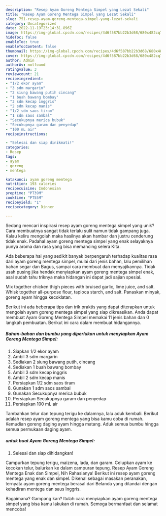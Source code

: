 ```yaml
---
description: "Resep Ayam Goreng Mentega Simpel yang Lezat Sekali"
title: "Resep Ayam Goreng Mentega Simpel yang Lezat Sekali"
slug: 751-resep-ayam-goreng-mentega-simpel-yang-lezat-sekali
category: Uncategorized
date: 2022-11-19T23:14:31.896Z
image: https://img-global.cpcdn.com/recipes/4d6f587bb22b3d68/680x482cq70/ayam-goreng-mentega-simpel-foto-resep-utama.jpg
hideToc: false
enableToc: true
enableTocContent: false
thumbnail: https://img-global.cpcdn.com/recipes/4d6f587bb22b3d68/680x482cq70/ayam-goreng-mentega-simpel-foto-resep-utama.jpg
cover: https://img-global.cpcdn.com/recipes/4d6f587bb22b3d68/680x482cq70/ayam-goreng-mentega-simpel-foto-resep-utama.jpg
author: Admin
authorAv: notfound
ratingvalue: 3
reviewcount: 21
recipeingredient:
- "1/2 ekor ayam"
- "3 sdm margarin"
- "2 siung bawang putih cincang"
- "1 buah bawang bombay"
- "3 sdm kecap inggris"
- "2 sdm kecap manis"
- "1/2 sdm saos tiram"
- "1 sdm saos sambal"
- "Secukupnya merica bubuk"
- "Secukupnya garam dan penyedap"
- "100 mL air"
recipeinstructions:

- "Selesai dan siap dinikmati!"
categories:
- Resep
tags:
- ayam
- goreng
- mentega

katakunci: ayam goreng mentega 
nutrition: 193 calories
recipecuisine: Indonesian
preptime: "PT39M"
cooktime: "PT55M"
recipeyield: "1"
recipecategory: Dinner

---
```





Sedang mencari inspirasi resep ayam goreng mentega simpel yang unik? Cara membuatnya sangat tidak terlalu sulit namun tidak gampang juga. Kalau keliru mengolah maka hasilnya akan hambar dan justru cenderung tidak enak. Padahal ayam goreng mentega simpel yang enak selayaknya punya aroma dan rasa yang bisa memancing selera Kita.





Ada beberapa hal yang sedikit banyak berpengaruh terhadap kualitas rasa dari ayam goreng mentega simpel, mulai dari jenis bahan, lalu pemilihan bahan segar dan Bagus, sampai cara membuat dan menyajikannya. Tidak usah pusing jika hendak menyiapkan ayam goreng mentega simpel enak,      asal sudah tahu triknya maka hidangan ini dapat jadi sajian spesial.














Mix together chicken thigh pieces with bruised garlic, lime juice, and salt. Whisk together all-purpose flour, tapioca starch, and salt. Panaskan minyak, goreng ayam hingga kecoklatan.






Berikut ini ada beberapa tips dan trik praktis yang dapat diterapkan untuk mengolah ayam goreng mentega simpel yang siap dikreasikan. Anda dapat membuat Ayam Goreng Mentega Simpel memakai 11 jenis bahan dan 0 langkah pembuatan. Berikut ini cara dalam membuat hidangannya.

<!--inarticleads1-->

##### Bahan-bahan dan bumbu yang diperlukan untuk menyiapkan Ayam Goreng Mentega Simpel:

1. Siapkan 1/2 ekor ayam
1. Ambil 3 sdm margarin
1. Sediakan 2 siung bawang putih, cincang
1. Sediakan 1 buah bawang bombay
1. Ambil 3 sdm kecap inggris
1. Ambil 2 sdm kecap manis
1. Persiapkan 1/2 sdm saos tiram
1. Gunakan 1 sdm saos sambal
1. Gunakan Secukupnya merica bubuk
1. Persiapkan Secukupnya garam dan penyedap
1. Persiapkan 100 mL air


Tambahkan telur dan tepung terigu ke dalamnya, lalu aduk kembali. Berikut adalah resep ayam goreng mentega yang bisa kamu coba di rumah. Kemudian goreng daging ayam hingga matang. Aduk semua bumbu hingga semua permukaan daging ayam. 

<!--inarticleads2-->

#####  untuk buat Ayam Goreng Mentega Simpel:


1. Selesai dan siap dihidangkan!

Campurkan tepung terigu, maizena, lada, dan garam. Celupkan ayam ke kocokan telur, balurkan ke dalam campuran tepung. Resep Ayam Goreng Mentega Enak dan Simpel, Nih Rahasianya! Berikut ini resep ayam goreng mentega yang enak dan simpel. Dikenal sebagai masakan peranakan, ternyata ayam goreng mentega berasal dari Belanda yang ditandai dengan kehadiran mentega dan saus Inggris. 

Bagaimana? Gampang kan? Itulah cara menyiapkan ayam goreng mentega simpel yang bisa kamu lakukan di rumah. Semoga bermanfaat dan selamat mencoba!

